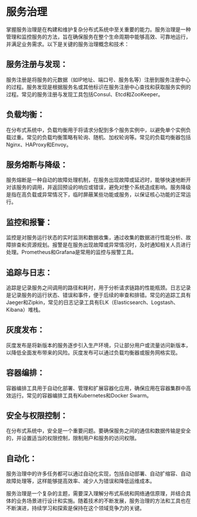 # 服务治理

掌握服务治理是在构建和维护复杂分布式系统中至关重要的能力。服务治理是一种管理和监控服务的方法，旨在确保服务在整个生命周期中能够高效、可靠地运行，并满足业务需求。以下是关键的服务治理概念和技术：

## 服务注册与发现： 

服务注册是将服务的元数据（如IP地址、端口号、服务名等）注册到服务注册中心的过程。服务发现是根据服务名或其他标识在服务注册中心查找和获取服务实例的过程。常见的服务注册与发现工具包括Consul、Etcd和ZooKeeper。

## 负载均衡： 

在分布式系统中，负载均衡用于将请求分配到多个服务实例中，以避免单个实例负载过重。常见的负载均衡策略有轮询、随机、加权轮询等。常见的负载均衡器包括Nginx、HAProxy和Envoy。

## 服务熔断与降级： 

服务熔断是一种自动的故障处理机制，在服务出现故障或延迟时，能够快速地断开对该服务的调用，并返回预设的响应或错误，避免对整个系统造成影响。服务降级是指在高负载或异常情况下，临时屏蔽某些功能或服务，以保证核心功能的正常运行。

## 监控和报警： 

监控是对服务运行状态的实时监测和数据收集，通过收集的数据进行性能分析、故障排查和资源规划。报警是在服务出现故障或异常情况时，及时通知相关人员进行处理。Prometheus和Grafana是常用的监控与报警工具。

## 追踪与日志： 

追踪是记录服务之间调用的路径和耗时，用于分析请求链路的性能瓶颈。日志记录是记录服务的运行状态、错误和事件，便于后续的审查和排错。常见的追踪工具有Jaeger和Zipkin，常见的日志记录工具有ELK（Elasticsearch、Logstash、Kibana）堆栈。

## 灰度发布： 

灰度发布是将新版本的服务逐步引入生产环境，只让部分用户或流量访问新版本，以降低全面发布带来的风险。灰度发布可以通过负载均衡器或服务网格实现。


## 容器编排： 

容器编排工具用于自动化部署、管理和扩展容器化应用，确保应用在容器集群中高效运行。常见的容器编排工具有Kubernetes和Docker Swarm。

## 安全与权限控制： 

在分布式系统中，安全是一个重要问题。要确保服务之间的通信和数据传输是安全的，并设置适当的权限控制，限制用户和服务的访问权限。

## 自动化： 

服务治理中的许多任务都可以通过自动化实现，包括自动部署、自动扩缩容、自动故障处理等，这样能够提高效率、减少人为错误和降低运维成本。

服务治理是一个复杂的主题，需要深入理解分布式系统和网络通信原理，并结合具体的业务场景进行设计和实施。随着技术的不断发展，服务治理的方法和工具也在不断演进，持续学习和探索是保持在这个领域竞争力的关键。